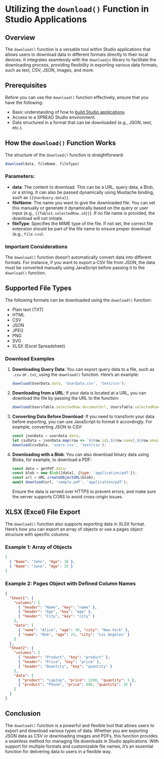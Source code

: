 
# Utilizing the `download()` Function in Studio Applications

## Overview

The `download()` function is a versatile tool within Studio applications that allows users to download data in different formats directly to their local devices. It integrates seamlessly with the `downloadjs` library to facilitate the downloading process, providing flexibility in exporting various data formats, such as text, CSV, JSON, images, and more.

## Prerequisites

Before you can use the `download()` function effectively, ensure that you have the following:

- Basic understanding of how to [build Studio applications](../creating-studio-applications.md).
- Access to a SPREAD Studio environment.
- Data structured in a format that can be downloaded (e.g., JSON, text, etc.).

## How the `download()` Function Works

The structure of the `download()` function is straightforward:

```javascript
download(data, fileName, fileType)
```

### Parameters:

- **data**: The content to download. This can be a URL, query data, a Blob, or a string. It can also be passed dynamically using Mustache binding, such as `{{UserQuery.data}}`.
- **fileName**: The name you want to give the downloaded file. You can set this manually or generate it dynamically based on the query or user input (e.g., `{{Table1.selectedRow.id}}`). If no file name is provided, the download will not initiate.
- **fileType**: Specifies the MIME type of the file. If not set, the correct file extension should be part of the file name to ensure proper download (e.g., `file.csv`).

### Important Considerations

The `download()` function doesn’t automatically convert data into different formats. For instance, if you want to export a CSV file from JSON, the data must be converted manually using JavaScript before passing it to the `download()` function.

## Supported File Types

The following formats can be downloaded using the `download()` function:

- Plain text (TXT)
- HTML
- CSV
- JSON
- JPEG
- PNG
- SVG
- XLSX (Excel Spreadsheet)

### Download Examples

1. **Downloading Query Data**:
   You can export query data to a file, such as `.csv` or `.txt`, using the `download()` function. Here’s an example:

   ```javascript
   download(UserData.data, 'UserData.csv', 'text/csv');
   ```

2. **Downloading from a URL**:
   If your data is located at a URL, you can download the file by passing the URL to the function:

   ```javascript
   download(UsersTable.selectedRow.documentUrl, UsersTable.selectedRow.id + '.pdf');
   ```

3. **Converting Data Before Download**:
   If you need to transform your data before exporting, you can use JavaScript to format it accordingly. For example, converting JSON to CSV:

   ```javascript
   const jsonData = userdata.data;
   let csvData = jsonData.map(row => `${row.id},${row.name},${row.email},${row.country}`).join('\n');
   download(csvData, 'users.csv', 'text/csv');
   ```

4. **Downloading with a Blob**:
   You can also download binary data using Blobs, for example, to download a PDF:

   ```javascript
   const data = getPdf.data;
   const blob = new Blob([data], {type: 'application/pdf'});
   const url = URL.createObjectURL(blob);
   await download(url, 'sample.pdf', 'application/pdf');
   ```

   Ensure the data is served over HTTPS to prevent errors, and make sure the server supports CORS to avoid cross-origin issues.

## XLSX (Excel) File Export

The `download()` function also supports exporting data in XLSX format. Here’s how you can export an array of objects or use a pages object structure with specific columns:

### Example 1: Array of Objects

```json
[
  { "Name": "John", "Age": 30 },
  { "Name": "Jane", "Age": 25 }
]
```

### Example 2: Pages Object with Defined Column Names

```json
{
  "Sheet1": {
    "columns": [
      { "header": "Name", "key": "name" },
      { "header": "Age", "key": "age" },
      { "header": "City", "key": "city" }
    ],
    "data": [
      { "name": "Alice", "age": 30, "city": "New York" },
      { "name": "Bob", "age": 25, "city": "Los Angeles" }
    ]
  },
  "Sheet2": {
    "columns": [
      { "header": "Product", "key": "product" },
      { "header": "Price", "key": "price" },
      { "header": "Quantity", "key": "quantity" }
    ],
    "data": [
      { "product": "Laptop", "price": 1200, "quantity": 5 },
      { "product": "Phone", "price": 800, "quantity": 10 }
    ]
  }
}
```

## Conclusion

The `download()` function is a powerful and flexible tool that allows users to export and download various types of data. Whether you are exporting JSON data as CSV or downloading images and PDFs, this function provides a seamless method for managing file downloads in Studio applications. With support for multiple formats and customizable file names, it’s an essential function for delivering data to users in a flexible way.
